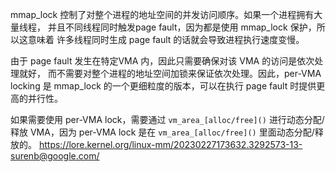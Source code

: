 mmap_lock 控制了对整个进程的地址空间的并发访问顺序。如果一个进程拥有大量线程，
并且不同线程同时触发page fault，因为都是使用 mmap_lock 保护，所以这意味着
许多线程同时生成 page fault 的话就会导致进程执行速度变慢。

由于 page fault 发生在特定VMA 内，因此只需要确保对该 VMA 的访问是依次处理就好，
而不需要对整个进程的地址空间加锁来保证依次处理。因此，per-VMA locking 是 mmap_lock
的一个更细粒度的版本，可以在执行 page fault 时提供更高的并行性。

如果需要使用 per-VMA lock，需要通过 `vm_area_[alloc/free]()` 进行动态分配/释放 VMA，因为
per-VMA lock 是在 `vm_area_[alloc/free]()` 里面动态分配/释放的。
https://lore.kernel.org/linux-mm/20230227173632.3292573-13-surenb@google.com/

